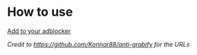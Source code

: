 # How to use

[Add to your adblocker](https://subscribe.adblockplus.org/?location=https://raw.githubusercontent.com/sheeblou/anti-ip-grabber/main/anti-ip-grabber.txt&title=AntiGrabber)

*Credit to https://github.com/Konnor88/anti-grabify for the URLs*

